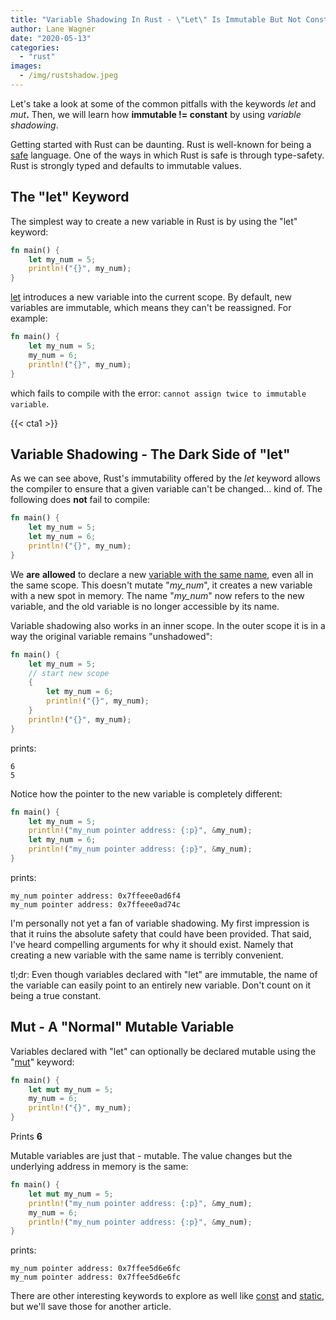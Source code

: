 ```yaml
---
title: "Variable Shadowing In Rust - \"Let\" Is Immutable But Not Constant"
author: Lane Wagner
date: "2020-05-13"
categories: 
  - "rust"
images:
  - /img/rustshadow.jpeg
---
```


Let's take a look at some of the common pitfalls with the keywords _let_ and _mut_**.** Then, we will learn how **immutable != constant** by using _variable shadowing_.

Getting started with Rust can be daunting. Rust is well-known for being a [safe](https://doc.rust-lang.org/nomicon/meet-safe-and-unsafe.html) language. One of the ways in which Rust is safe is through type-safety. Rust is strongly typed and defaults to immutable values.

## The "let" Keyword

The simplest way to create a new variable in Rust is by using the "let" keyword:

```rust
fn main() {
    let my_num = 5;
    println!("{}", my_num);
}
```

[let](https://doc.rust-lang.org/std/keyword.let.html) introduces a new variable into the current scope. By default, new variables are immutable, which means they can't be reassigned. For example:

```rust
fn main() {
    let my_num = 5;
    my_num = 6;
    println!("{}", my_num);
}
```

which fails to compile with the error: `cannot assign twice to immutable variable`.

{{< cta1 >}}

## Variable Shadowing - The Dark Side of "let"

As we can see above, Rust's immutability offered by the _let_ keyword allows the compiler to ensure that a given variable can't be changed... kind of. The following does **not** fail to compile:

```rust
fn main() {
    let my_num = 5;
    let my_num = 6;
    println!("{}", my_num);
}
```

We **are** **allowed** to declare a new [variable with the same name](https://qvault.io/clean-code/naming-variables/), even all in the same scope. This doesn't mutate "_my\_num_", it creates a new variable with a new spot in memory. The name "_my\_num_" now refers to the new variable, and the old variable is no longer accessible by its name.

Variable shadowing also works in an inner scope. In the outer scope it is in a way the original variable remains "unshadowed":

```rust
fn main() {
    let my_num = 5;
    // start new scope
    {
        let my_num = 6;
        println!("{}", my_num);
    }  
    println!("{}", my_num);
}
```

prints:

```
6
5
```

Notice how the pointer to the new variable is completely different:

```rust
fn main() {
    let my_num = 5;
    println!("my_num pointer address: {:p}", &my_num);
    let my_num = 6;
    println!("my_num pointer address: {:p}", &my_num);
}
```

prints:

```
my_num pointer address: 0x7ffeee0ad6f4
my_num pointer address: 0x7ffeee0ad74c
```

I'm personally not yet a fan of variable shadowing. My first impression is that it ruins the absolute safety that could have been provided. That said, I've heard compelling arguments for why it should exist. Namely that creating a new variable with the same name is terribly convenient.

tl;dr: Even though variables declared with "let" are immutable, the name of the variable can easily point to an entirely new variable. Don't count on it being a true constant.

## Mut - A "Normal" Mutable Variable

Variables declared with "let" can optionally be declared mutable using the "[mut](https://doc.rust-lang.org/stable/rust-by-example/scope/borrow/mut.html)" keyword:

```rust
fn main() {
    let mut my_num = 5;
    my_num = 6;
    println!("{}", my_num);
}
```

Prints **6**

Mutable variables are just that - mutable. The value changes but the underlying address in memory is the same:

```rust
fn main() {
    let mut my_num = 5;
    println!("my_num pointer address: {:p}", &my_num);
    my_num = 6;
    println!("my_num pointer address: {:p}", &my_num);
}
```

prints:

```
my_num pointer address: 0x7ffee5d6e6fc
my_num pointer address: 0x7ffee5d6e6fc
```

There are other interesting keywords to explore as well like [const](https://doc.rust-lang.org/std/keyword.const.html) and [static](https://doc.rust-lang.org/1.29.2/book/first-edition/const-and-static.html), but we'll save those for another article.
